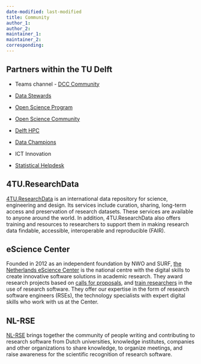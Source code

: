 ```yaml
---
date-modified: last-modified
title: Community
author_1:
author_2:
maintainer_1:
maintainer_2:
corresponding:
---
```


## Partners within the TU Delft

- Teams channel - [DCC Community](https://teams.microsoft.com/l/team/19%3ade0b543b375b4703a9537b030f220522%40thread.tacv2/conversations?groupId=cb8b8f86-0f54-4616-ad5c-94f0be874aec&tenantId=096e524d-6929-4030-8cd3-8ab42de0887b)

- [Data Stewards](https://www.tudelft.nl/library/research-data-management/r/support/data-stewardship)

- [Open Science Program](https://www.tudelft.nl/open-science)

- [Open Science Community](https://osc-delft.github.io/)

- [Delft HPC](https://www.tudelft.nl/dhpc)

- [Data Champions](https://osc-delft.github.io/initiatives)

- ICT Innovation

- [Statistical Helpdesk](https://www.tudelft.nl/ewi/over-de-faculteit/afdelingen/applied-mathematics/statistics/statistical-helpdesk)

## 4TU.ResearchData
[4TU.ResearchData](https://data.4tu.nl/) is an international data repository for science, engineering and design. Its services include curation, sharing, long-term access and preservation of research datasets. These services are available to anyone around the world. In addition, 4TU.ResearchData also offers training and resources to researchers to support them in making research data findable, accessible, interoperable and reproducible (FAIR).


## eScience Center
Founded in 2012 as an independent foundation by NWO and SURF, [the Netherlands eScience Center](https://www.esciencecenter.nl/) is the national centre with the digital skills to create innovative software solutions in academic research. They award research projects based on [calls for proposals](https://www.esciencecenter.nl/calls-for-proposals/), and [train researchers](https://www.esciencecenter.nl/digital-skills/) in the use of research software. They offer our expertise in the form of research software engineers (RSEs), the technology specialists with expert digital skills who work with us at the Center. 


## NL-RSE
[NL-RSE](https://nl-rse.org/) brings together the community of people writing and contributing to research software from Dutch universities, knowledge institutes, companies and other organizations to share knowledge, to organize meetings, and raise awareness for the scientific recognition of research software.